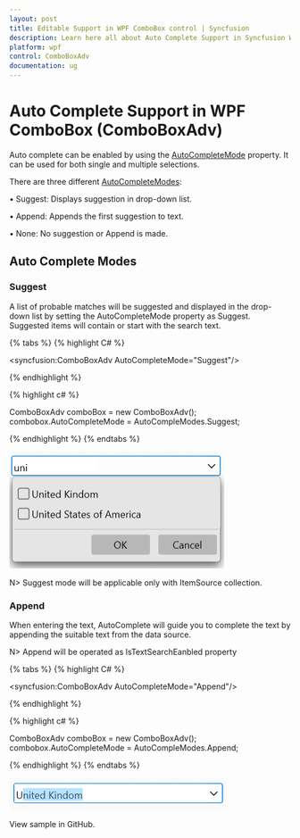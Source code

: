 ```yaml
---
layout: post
title: Editable Support in WPF ComboBox control | Syncfusion
description: Learn here all about Auto Complete Support in Syncfusion WPF ComboBox (ComboBoxAdv) control, its elements and more.
platform: wpf
control: ComboBoxAdv
documentation: ug
---
```


# Auto Complete Support in WPF ComboBox (ComboBoxAdv)

Auto complete can be enabled by using the [AutoCompleteMode](https://help.syncfusion.com/cr/wpf/Syncfusion.Windows.Tools.Controls.ComboBoxAdv.html#Syncfusion_Windows_Tools_Controls_ComboBoxAdv_AutoCompleteMode) property. It can be used for both single and multiple selections.

 There are three different [AutoCompleteModes](https://help.syncfusion.com/cr/wpf/Syncfusion.Windows.Tools.Controls.ComboBoxAdv.html#Syncfusion_Windows_Tools_Controls_ComboBoxAdv_AutoCompleteModes): 

•	Suggest: Displays suggestion in drop-down list.

•	Append: Appends the first suggestion to text.

•	None: No suggestion or Append is made.

## Auto Complete Modes

### Suggest

A list of probable matches will be suggested and displayed in the drop-down list by setting the AutoCompleteMode property as Suggest. Suggested items will contain or start with the search text.

{% tabs %}
{% highlight C# %}

<syncfusion:ComboBoxAdv AutoCompleteMode="Suggest"/>

{% endhighlight %}

{% highlight c# %}

ComboBoxAdv comboBox = new ComboBoxAdv();       
combobox.AutoCompleteMode = AutoCompleModes.Suggest;

{% endhighlight %}
{% endtabs %}

![WPF ComboBoxAdv AutoComplete Suggest Mode](ComboBoxAdv_images/WPF-ComboBoxAdv-AutoComplete-Suggest-Mode.png)

N> Suggest mode will be applicable only with ItemSource collection.

### Append

When entering the text, AutoComplete will guide you to complete the text by appending the suitable text from the data source. 

N> Append will be operated as IsTextSearchEanbled property

{% tabs %}
{% highlight C# %}

<syncfusion:ComboBoxAdv AutoCompleteMode="Append"/>

{% endhighlight %}

{% highlight c# %}

ComboBoxAdv comboBox = new ComboBoxAdv();       
combobox.AutoCompleteMode = AutoCompleModes.Append;

{% endhighlight %}
{% endtabs %}

![WPF ComboBoxAdv AutoComplete Append Mode](ComboBoxAdv_images/WPF-ComboBoxAdv-AutoComplete-Append-Mode.png)

View sample in GitHub.
